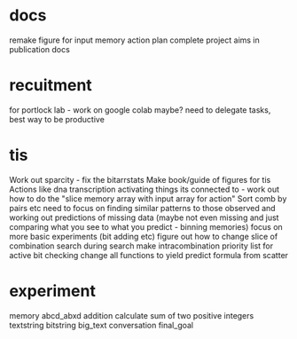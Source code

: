 # docs
remake figure for input memory action plan
complete project aims in publication docs

# recuitment
for portlock lab - work on google colab maybe?
need to delegate tasks, best way to be productive

# tis
Work out sparcity - fix the bitarrstats
Make book/guide of figures for tis
Actions like dna transcription
activating things its connected to - work out how to do the "slice memory array with input array for action"
Sort comb by pairs etc
need to focus on finding similar patterns to those observed and working out predictions of missing data (maybe not even missing and just comparing what you see to what you predict - binning memories)
focus on more basic experiments (bit adding etc)
figure out how to change slice of combination search during search
make intracombination priority list for active bit checking
change all functions to yield
predict formula from scatter

# experiment
memory
	abcd_abxd
addition
	calculate sum of two positive integers
textstring
bitstring
big_text
conversation
final_goal
